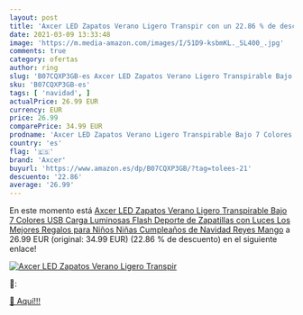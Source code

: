 ```yaml
---
layout: post
title: 'Axcer LED Zapatos Verano Ligero Transpir con un 22.86 % de descuento'
date: 2021-03-09 13:33:48
image: 'https://m.media-amazon.com/images/I/51D9-ksbmKL._SL400_.jpg'
comments: true
category: ofertas
author: ring
slug: 'B07CQXP3GB-es Axcer LED Zapatos Verano Ligero Transpirable Bajo 7...'
sku: 'B07CQXP3GB-es'
tags: [ 'navidad', ]
actualPrice: 26.99 EUR
currency: EUR
price: 26.99
comparePrice: 34.99 EUR
prodname: 'Axcer LED Zapatos Verano Ligero Transpirable Bajo 7 Colores USB Carga Luminosas Flash Deporte de Zapatillas con Luces Los Mejores Regalos para Niños Niñas Cumpleaños de Navidad Reyes Mango'
country: 'es'
flag: '🇪🇸'
brand: 'Axcer'
buyurl: 'https://www.amazon.es/dp/B07CQXP3GB/?tag=tolees-21'
descuento: '22.86'
average: '26.99'
---
```


En este momento está [Axcer LED Zapatos Verano Ligero Transpirable Bajo 7 Colores USB Carga Luminosas Flash Deporte de Zapatillas con Luces Los Mejores Regalos para Niños Niñas Cumpleaños de Navidad Reyes Mango](https://www.amazon.es/dp/B07CQXP3GB/?tag=tolees-21) a 26.99 EUR (original: 34.99 EUR) (22.86 %  de descuento) en el siguiente enlace!

[![Axcer LED Zapatos Verano Ligero Transpir](https://m.media-amazon.com/images/I/51D9-ksbmKL._SL400_.jpg)](https://www.amazon.es/dp/B07CQXP3GB/?tag=tolees-21)

🔎:


[🛒 Aquí!!!](https://www.amazon.es/dp/B07CQXP3GB/?tag=tolees-21)
